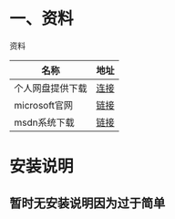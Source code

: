 # 一、资料

资料

| 名称             | 地址                                                         |
| ---------------- | ------------------------------------------------------------ |
| 个人网盘提供下载 | [连接](https://yaoliuyang.lanzoui.com/iZh0Kqm6g7c)           |
| microsoft官网    | [链接](https://www.microsoft.com/zh-cn/software-download/windows10) |
| msdn系统下载     | [链接](https://msdn.itellyou.cn/)                            |

# 安装说明

## 暂时无安装说明因为过于简单
